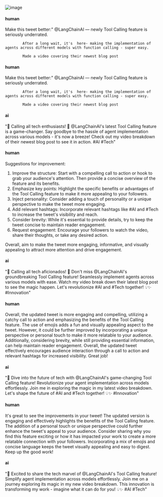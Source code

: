 
![image](https://github.com/user-attachments/assets/b707885e-654a-442f-92a3-99a817730cdb)

#### human
Make this tweet better:"
                                    @LangChainAI
            — newly Tool Calling feature is seriously underrated.

            After a long wait, it's  here- making the implementation of agents across different models with function calling - super easy.

            Made a video covering their newest blog post

#### human
Make this tweet better:"
                                    @LangChainAI
            — newly Tool Calling feature is seriously underrated.

            After a long wait, it's  here- making the implementation of agents across different models with function calling - super easy.

            Made a video covering their newest blog post

####  ai
"🌟 Calling all tech enthusiasts! 🚀 @LangChainAI's latest Tool Calling feature is a game-changer. Say goodbye to the hassle of agent implementation across various models - it's now a breeze! Check out my video breakdown of their newest blog post to see it in action. #AI #Tech"

#### human
Suggestions for improvement:
1. Improve the structure: Start with a compelling call to action or hook to grab your audience's attention. Then provide a concise overview of the feature and its benefits.
2. Emphasize key points: Highlight the specific benefits or advantages of the Tool Calling feature to make it more appealing to your followers.
3. Inject personality: Consider adding a touch of personality or a unique perspective to make the tweet more engaging.
4. Add relevant hashtags: Incorporate relevant hashtags like #AI and #Tech to increase the tweet's visibility and reach.
5. Consider brevity: While it's essential to provide details, try to keep the tweet concise to maintain reader engagement.
6. Request engagement: Encourage your followers to watch the video, share their thoughts, or take any desired action.

Overall, aim to make the tweet more engaging, informative, and visually appealing to attract more attention and drive engagement.

#### ai
"🚀 Calling all tech aficionados! 🌟 Don't miss @LangChainAI's groundbreaking Tool Calling feature! Seamlessly implement agents across various models with ease. Watch my video break down their latest blog post to see the magic happen. Let's revolutionize #AI and #Tech together! 💡✨ #Innovation"

#### human
Overall, the updated tweet is more engaging and compelling, utilizing a catchy call to action and emphasizing the benefits of the Tool Calling feature. The use of emojis adds a fun and visually appealing aspect to the tweet. However, it could be further improved by incorporating a unique perspective or personal touch to make it more relatable to your audience. Additionally, considering brevity, while still providing essential information, can help maintain reader engagement. Overall, the updated tweet effectively encourages audience interaction through a call to action and relevant hashtags for increased visibility. Great job!

#### ai
"🚀 Dive into the future of tech with @LangChainAI's game-changing Tool Calling feature! Revolutionize your agent implementation across models effortlessly. Join me in exploring the magic in my latest video breakdown. Let's shape the future of #AI and #Tech together! 💡✨ #Innovation"

#### human
It's great to see the improvements in your tweet! The updated version is engaging and effectively highlights the benefits of the Tool Calling feature. The addition of a personal touch or unique perspective could further enhance the tweet's appeal to your audience. Consider sharing why you find this feature exciting or how it has impacted your work to create a more relatable connection with your followers. Incorporating a mix of emojis and concise language keeps the tweet visually appealing and easy to digest. Keep up the good work!

#### ai
"🚀 Excited to share the tech marvel of @LangChainAI's Tool Calling feature! Simplify agent implementation across models effortlessly. Join me on a journey exploring its magic in my new video breakdown. This innovation is transforming my work - imagine what it can do for you! 💡✨ #AI #Tech"
